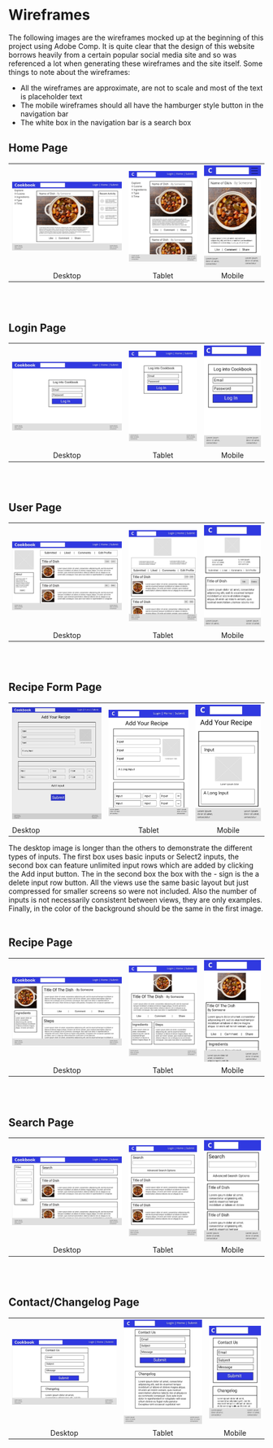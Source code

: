 # Wireframes

The following images are the wireframes mocked up at the beginning of this project using Adobe Comp. It is quite clear that the design of this website borrows heavily from a certain popular social media site and so was referenced a lot when generating these wireframes and the site itself. Some things to note about the wireframes:
* All the wireframes are approximate, are not to scale and most of the text is placeholder text
* The mobile wireframes should all have the hamburger style button in the navigation bar
* The white box in the navigation bar is a search box

## Home Page

<table>
  <tr>
    <th>
      <img src="cookbook_desktop-main.jpg" alt="Desktop"></img>
    </th>
    <th>
      <img src="cookbook_tablet-main.jpg" alt="Tablet"></img>
    </th>
    <th>
      <img src="cookbook_mobile-main.jpg" alt="Mobile"></img>
    </th>
  </tr>
  <tr>
    <td style="text-align:center">Desktop</td>
    <td style="text-align:center">Tablet</td>
    <td style="text-align:center">Mobile</td>
  </tr>
</table>
<br/><br/>

## Login Page

<table>
  <tr>
    <th>
      <img src="cookbook_desktop-login.jpg" alt="Desktop"></img>
    </th>
    <th>
      <img src="cookbook_tablet-login.jpg" alt="Tablet"></img>
    </th>
    <th>
      <img src="cookbook_mobile-login.jpg" alt="Mobile"></img>
    </th>
  </tr>
  <tr>
    <td style="text-align:center">Desktop</td>
    <td style="text-align:center">Tablet</td>
    <td style="text-align:center">Mobile</td>
  </tr>
</table>
<br/><br/>

## User Page

<table>
  <tr>
    <th>
      <img src="cookbook_desktop-user.jpg" alt="Desktop"></img>
    </th>
    <th>
      <img src="cookbook_tablet-user.jpg" alt="Tablet"></img>
    </th>
    <th>
      <img src="cookbook_mobile-user.jpg" alt="Mobile"></img>
    </th>
  </tr>
  <tr>
    <td style="text-align:center">Desktop</td>
    <td style="text-align:center">Tablet</td>
    <td style="text-align:center">Mobile</td>
  </tr>
</table>
<br/><br/>

## Recipe Form Page

<table>
  <tr>
    <th>
      <img src="cookbook_desktop-recipeform.jpg" alt="Desktop"></img>
    </th>
    <th>
      <img src="cookbook_tablet-recipeform.jpg" alt="Tablet"></img>
    </th>
    <th>
      <img src="cookbook_mobile-recipeform.jpg" alt="Mobile"></img>
    </th>
  </tr>
  <tr>
    <td>Desktop</td>
    <td style="text-align:center">Tablet</td>
    <td style="text-align:center">Mobile</td>
  </tr>
</table>
The desktop image is longer than the others to demonstrate the different types of inputs. The first box uses basic inputs or Select2 inputs, the second box can feature unlimited input rows which are added by clicking the Add input button. The in the second box the box with the - sign is the a delete input row button. All the views use the same basic layout but just compressed for smaller screens so were not included. Also the number of inputs is not necessarily consistent between views, they are only examples. Finally, in the color of the background should be the same in the first image.
<br/><br/>

## Recipe Page

<table>
  <tr>
    <th>
      <img src="cookbook_desktop-recipe.jpg" alt="Desktop"></img>
    </th>
    <th>
      <img src="cookbook_tablet-recipe.jpg" alt="Tablet"></img>
    </th>
    <th>
      <img src="cookbook_mobile-recipe.jpg" alt="Mobile"></img>
    </th>
  </tr>
  <tr>
    <td style="text-align:center">Desktop</td>
    <td style="text-align:center">Tablet</td>
    <td style="text-align:center">Mobile</td>
  </tr>
</table>
<br/><br/>

## Search Page

<table>
  <tr>
    <th>
      <img src="cookbook_desktop-search.jpg" alt="Desktop"></img>
    </th>
    <th>
      <img src="cookbook_tablet-search.jpg" alt="Tablet"></img>
    </th>
    <th>
      <img src="cookbook_mobile-search.jpg" alt="Mobile"></img>
    </th>
  </tr>
  <tr>
    <td style="text-align:center">Desktop</td>
    <td style="text-align:center">Tablet</td>
    <td style="text-align:center">Mobile</td>
  </tr>
</table>
<br/><br/>

## Contact/Changelog Page

<table>
  <tr>
    <th>
      <img src="cookbook_desktop-contact.jpg" alt="Desktop"></img>
    </th>
    <th>
      <img src="cookbook_tablet-contact.jpg" alt="Tablet"></img>
    </th>
    <th>
      <img src="cookbook_mobile-contact.jpg" alt="Mobile"></img>
    </th>
  </tr>
  <tr>
    <td style="text-align:center">Desktop</td>
    <td style="text-align:center">Tablet</td>
    <td style="text-align:center">Mobile</td>
  </tr>
</table>
<br/><br/>
